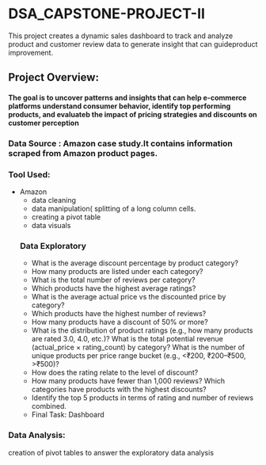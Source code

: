 # DSA_CAPSTONE-PROJECT-II
This project creates a dynamic sales dashboard to track and analyze product and customer review data to generate insight that can guideproduct improvement.
## Project Overview:
#### The goal is to uncover patterns and insights that can help e-commerce platforms understand consumer behavior, identify top performing products, and evaluateb the impact of pricing strategies and discounts on customer perception
### Data Source : Amazon case study.It contains information scraped from Amazon product pages.
### Tool Used:
- Amazon
    - data cleaning
    - data manipulation( splitting of a long column cells.
    - creating a pivot table
    - data visuals
  ### Data Exploratory
  - What is the average discount percentage by product category?
  - How many products are listed under each category?
  - What is the total number of reviews per category?
  -  Which products have the highest average ratings?
  -  What is the average actual price vs the discounted price by category?
  -  Which products have the highest number of reviews?
  -  How many products have a discount of 50% or more?
  -  What is the distribution of product ratings (e.g., how many products are rated 3.0, 4.0, etc.)? What is the total potential revenue (actual_price × rating_count) by category? What is the number of unique products per price range bucket (e.g., <₹200, ₹200–₹500, >₹500)?
  -  How does the rating relate to the level of discount?
  -  How many products have fewer than 1,000 reviews? Which categories have products with the highest discounts?
  -   Identify the top 5 products in terms of rating and number of reviews combined.
  -   Final Task: Dashboard
 ### Data Analysis:
 creation of pivot tables to answer the exploratory data analysis 
